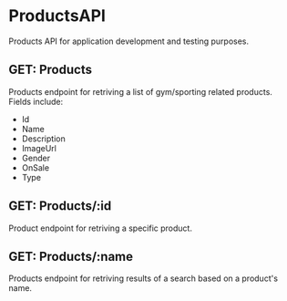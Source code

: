 # ProductsAPI
Products API for application development and testing purposes. 

## GET: Products
Products endpoint for retriving a list of gym/sporting related products. Fields include:

- Id
- Name
- Description
- ImageUrl
- Gender
- OnSale
- Type

## GET: Products/:id
Product endpoint for retriving a specific product.

## GET: Products/:name
Products endpoint for retriving results of a search based on a product's name.
